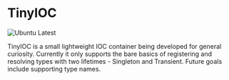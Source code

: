 # TinyIOC

![Ubuntu Latest](https://github.com/RyaPorter/TinyIOC/workflows/Ubuntu%20Latest/badge.svg)


TinyIOC is a small lightweight IOC container being developed for general curiosity. 
Currently it only supports the bare basics of registering and resolving types with two lifetimes - Singleton and Transient. Future goals include supporting type names.
